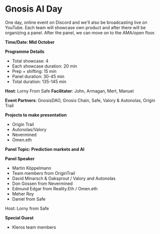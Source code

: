 # Gnosis AI Day

One day, online event on Discord and we'll also be broadcasting live on YouTube. Each team will showcase own product and after there will be organizing a panel. After the panel, we can move on to the AMA/open floor.

**Time/Date: Mid October**

**Programme Details**

* Total showcase: 4
* Each showcase duration: 20 min
* Prep + shifting: 15 min
* Panel duration: 30-45 min
* Total duration: 135-145 min 

**Host**: Lorny From Safe
**Facilitator**: John, Armagan, Mert, Manuel

**Event Partners**: GnosisDAO, Gnosis Chain, Safe, Valory & Autonolas, Origin Trail

**Projects to make presentation**

* Origin Trail
* Autonolas/Valory
* Nevermined
* Omen.eth 


**Panel Topic: Prediction markets and AI**

**Panel Speaker**

* Martin Köppelmann
* Team members from OriginTrail
* David Minarsch & Oaksprout / Valory and Autonolas
* Don Gossen from Nevermined
* Edmund Edgar from Reality.Eth / Omen.eth
* Meher Roy
* Daniel from Safe

Host: Lorny from Safe

**Special Guest**

* Kleros team members

